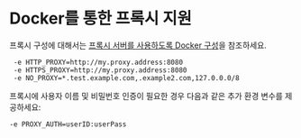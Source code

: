 # Docker를 통한 프록시 지원

프록시 구성에 대해서는 [프록시 서버를 사용하도록 Docker 구성](https://docs.docker.com/network/proxy/)을 참조하세요.

```
 -e HTTP_PROXY=http://my.proxy.address:8080
 -e HTTPS_PROXY=http://my.proxy.address:8080
 -e NO_PROXY=*.test.example.com,.example2.com,127.0.0.0/8
```

프록시에 사용자 이름 및 비밀번호 인증이 필요한 경우 다음과 같은 추가 환경 변수를 제공하세요:

```
-e PROXY_AUTH=userID:userPass
```
